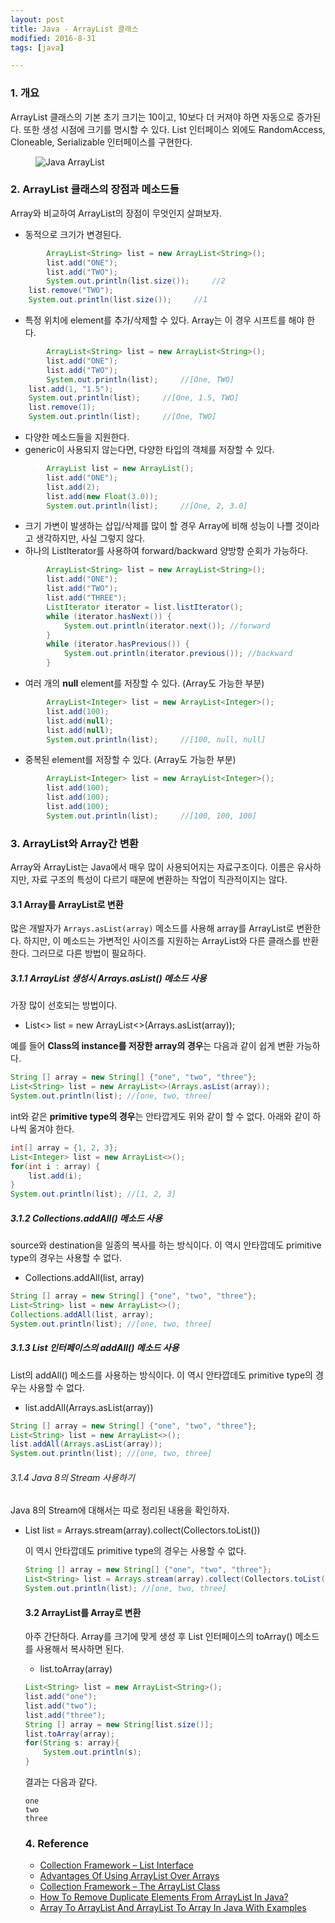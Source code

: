 ```yaml
---
layout: post
title: Java - ArrayList 클래스
modified: 2016-8-31
tags: [java]

---
```


### 1. 개요 

ArrayList 클래스의 기본 초기 크기는 10이고, 10보다 더 커져야 하면 자동으로 증가된다. 또한 생성 시점에 크기를 명시할 수 있다. List 인터페이스 외에도 RandomAccess, Cloneable, Serializable 인터페이스를 구현한다. 

<figure>
	<img src="http://javaconceptoftheday.com/wp-content/uploads/2014/12/ArrayListClass.png" alt="Java ArrayList">
</figure>

### 2. ArrayList 클래스의 장점과 메소드들

Array와 비교하여 ArrayList의 장점이 무엇인지 살펴보자. 

- 동적으로 크기가 변경된다.

```java
        ArrayList<String> list = new ArrayList<String>();
        list.add("ONE");
        list.add("TWO");
        System.out.println(list.size());     //2
	list.remove("TWO");
	System.out.println(list.size());     //1
```

- 특정 위치에 element를 추가/삭제할 수 있다. Array는 이 경우 시프트를 해야 한다. 

```java
        ArrayList<String> list = new ArrayList<String>();
        list.add("ONE");
        list.add("TWO");
        System.out.println(list);     //[One, TWO]
	list.add(1, "1.5");
	System.out.println(list);     //[One, 1.5, TWO]
	list.remove(1);		
	System.out.println(list);     //[One, TWO]
```

- 다양한 메소드들을 지원한다. 
- generic이 사용되지 않는다면, 다양한 타입의 객체를 저장할 수 있다. 

```java
        ArrayList list = new ArrayList();
        list.add("ONE");
        list.add(2);
        list.add(new Float(3.0));
        System.out.println(list);     //[One, 2, 3.0]
```

- 크기 가변이 발생하는 삽입/삭제를 많이 할 경우 Array에 비해 성능이 나쁠 것이라고 생각하지만, 사실 그렇지 않다. 
- 하나의 ListIterator를 사용하여 forward/backward 양방향 순회가 가능하다. 

```java
        ArrayList<String> list = new ArrayList<String>();        
        list.add("ONE");
        list.add("TWO");
        list.add("THREE");
        ListIterator iterator = list.listIterator();
        while (iterator.hasNext()) {
            System.out.println(iterator.next()); //forward
        }         
        while (iterator.hasPrevious()) {
            System.out.println(iterator.previous()); //backward
        }
```

- 여러 개의 **null** element를 저장할 수 있다. (Array도 가능한 부분)

```java
        ArrayList<Integer> list = new ArrayList<Integer>();      
        list.add(100);
        list.add(null); 
        list.add(null);
        System.out.println(list);     //[100, null, null]
```

- 중복된 element를 저장할 수 있다. (Array도 가능한 부분)

```java
        ArrayList<Integer> list = new ArrayList<Integer>();      
        list.add(100);
        list.add(100); 
        list.add(100);
        System.out.println(list);     //[100, 100, 100]
```

### 3. ArrayList와 Array간 변환

Array와 ArrayList는 Java에서 매우 많이 사용되어지는 자료구조이다. 이름은 유사하지만, 자료 구조의 특성이 다르기 때문에 변환하는 작업이 직관적이지는 않다. 

#### 3.1 Array를 ArrayList로 변환

많은 개발자가 `Arrays.asList(array)` 메소드를 사용해 array를 ArrayList로 변환한다. 하지만, 이 메소드는 가변적인 사이즈를 지원하는 ArrayList와 다른 클래스를 반환한다. 그러므로 다른 방법이 필요하다.

##### 3.1.1 ArrayList 생성시 Arrays.asList() 메소드 사용

가장 많이 선호되는 방법이다. 

- List<> list = new ArrayList<>(Arrays.asList(array));

예를 들어 **Class의 instance를 저장한 array의 경우**는 다음과 같이 쉽게 변환 가능하다. 

```java
String [] array = new String[] {"one", "two", "three"};
List<String> list = new ArrayList<>(Arrays.asList(array));
System.out.println(list); //[one, two, three]
```
int와 같은 **primitive type의 경우**는 안타깝게도 위와 같이 할 수 없다. 아래와 같이 하나씩 옮겨야 한다. 

```java
int[] array = {1, 2, 3};
List<Integer> list = new ArrayList<>();
for(int i : array) {
    list.add(i);
}
System.out.println(list); //[1, 2, 3]
```

##### 3.1.2 Collections.addAll() 메소드 사용

source와 destination을 일종의 복사를 하는 방식이다. 이 역시 안타깝데도 primitive type의 경우는 사용할 수 없다.

- Collections.addAll(list, array)

```java
String [] array = new String[] {"one", "two", "three"};
List<String> list = new ArrayList<>();
Collections.addAll(list, array);
System.out.println(list); //[one, two, three]
```

##### 3.1.3 List 인터페이스의 addAll() 메소드 사용

List의 addAll() 메소드를 사용하는 방식이다. 이 역시 안타깝데도 primitive type의 경우는 사용할 수 없다.

- list.addAll(Arrays.asList(array))

```java
String [] array = new String[] {"one", "two", "three"};
List<String> list = new ArrayList<>();
list.addAll(Arrays.asList(array));
System.out.println(list); //[one, two, three]
```

###### 3.1.4 Java 8의 Stream 사용하기 

Java 8의 Stream에 대해서는 따로 정리된 내용을 확인하자. 

- List<Object> list = Arrays.stream(array).collect(Collectors.toList())

이 역시 안타깝데도 primitive type의 경우는 사용할 수 없다.

```java
String [] array = new String[] {"one", "two", "three"};
List<String> list = Arrays.stream(array).collect(Collectors.toList());
System.out.println(list); //[one, two, three]
```

#### 3.2 ArrayList를 Array로 변환

아주 간단하다. Array를 크기에 맞게 생성 후 List 인터페이스의 toArray() 메소드를 사용해서 복사하면 된다. 

- list.toArray(array)

```java
List<String> list = new ArrayList<String>();
list.add("one");
list.add("two");
list.add("three");
String [] array = new String[list.size()];
list.toArray(array);
for(String s: array){
    System.out.println(s); 
}
```

결과는 다음과 같다. 

```
one
two
three
```

### 4. Reference

- [Collection Framework – List Interface](http://javaconceptoftheday.com/collection-framework-list-interface/)
- [Advantages Of Using ArrayList Over Arrays](http://javaconceptoftheday.com/advantages-of-using-arraylist-over-arrays/)
- [Collection Framework – The ArrayList Class](http://javaconceptoftheday.com/collection-framework-arraylist-class/)
- [How To Remove Duplicate Elements From ArrayList In Java?](http://javaconceptoftheday.com/how-to-remove-duplicate-elements-from-arraylist-in-java/)
- [Array To ArrayList And ArrayList To Array In Java With Examples](http://javaconceptoftheday.com/array-to-arraylist-in-java-with-examples/)
